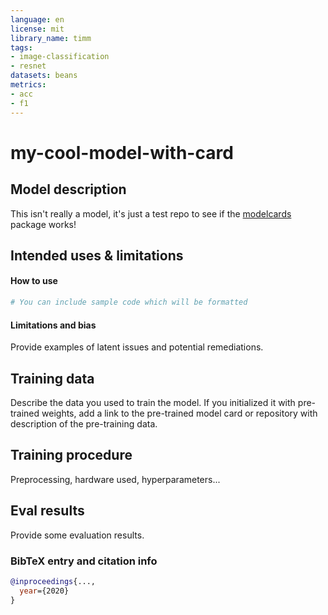 ```yaml
---
language: en
license: mit
library_name: timm
tags:
- image-classification
- resnet
datasets: beans
metrics:
- acc
- f1
---
```


# my-cool-model-with-card

## Model description

This isn't really a model, it's just a test repo to see if the [modelcards](https://github.com/nateraw/modelcards) package works!

## Intended uses & limitations

#### How to use

```python
# You can include sample code which will be formatted
```

#### Limitations and bias

Provide examples of latent issues and potential remediations.

## Training data

Describe the data you used to train the model.
If you initialized it with pre-trained weights, add a link to the pre-trained model card or repository with description of the pre-training data.

## Training procedure

Preprocessing, hardware used, hyperparameters...

## Eval results

Provide some evaluation results.

### BibTeX entry and citation info

```bibtex
@inproceedings{...,
  year={2020}
}
```